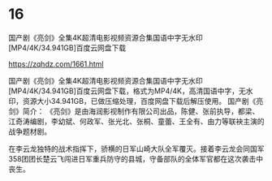 # 16
国产剧《亮剑》全集4K超清电影视频资源合集国语中字无水印[MP4/4K/34.941GB]百度云网盘下载

https://zqhdz.com/1661.html

国产剧《亮剑》全集4K超清电影视频资源合集国语中字无水印[MP4/4K/34.941GB]百度云网盘下载，格式为MP4/4K，高清国语中字，无水印，资源大小34.941GB，已做压缩处理，百度网盘下载后解压使用。
国产剧《亮剑》简介：
《亮剑》是由海润影视制作有限公司出品，陈健、张前执导，都梁、江奇涛编剧，李幼斌、何政军、张光北、张桐、童蕾、王全有、由力等联袂主演的战争题材剧。

在李云龙独特的战术指挥下，骄横的日军山崎大队全军覆灭。接着李云龙会同国军358团团长楚云飞闯进日军重兵防守的县城，守备部队的全体军官都在这次袭击中丧生。

